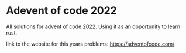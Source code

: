 # Adevent of code 2022

All solutions for advent of code 2022.
Using it as an opportunity to learn rust. 

link to the website for this years problems: 
https://adventofcode.com/
